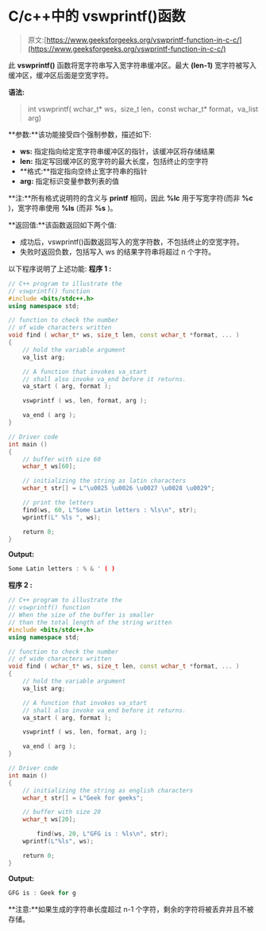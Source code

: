 # C/c++中的 vswprintf()函数

> 原文:[https://www.geeksforgeeks.org/vswprintf-function-in-c-c/](https://www.geeksforgeeks.org/vswprintf-function-in-c-c/)

此 **vswprintf()** 函数将宽字符串写入宽字符串缓冲区。最大 **(len-1)** 宽字符被写入缓冲区，缓冲区后面是空宽字符。

**语法:**

> int vswprintf( wchar_t* ws，size_t len，const wchar_t* format，va_list arg)

**参数:**该功能接受四个强制参数，描述如下:

*   **ws:** 指定指向给定宽字符串缓冲区的指针，该缓冲区将存储结果
*   **len:** 指定写回缓冲区的宽字符的最大长度，包括终止的空字符
*   **格式:**指定指向空终止宽字符串的指针
*   **arg:** 指定标识变量参数列表的值

**注:**所有格式说明符的含义与 **printf** 相同，因此 **%lc** 用于写宽字符(而非 **%c** )，宽字符串使用 **%ls** (而非 **%s** )。

**返回值:**该函数返回如下两个值:

*   成功后，vswprintf()函数返回写入的宽字符数，不包括终止的空宽字符。
*   失败时返回负数，包括写入 ws 的结果字符串将超过 n 个字符。

以下程序说明了上述功能:
**程序 1 :**

```cpp
// C++ program to illustrate the
// vswprintf() function
#include <bits/stdc++.h>
using namespace std;

// function to check the number
// of wide characters written
void find ( wchar_t* ws, size_t len, const wchar_t *format, ... )
{
    // hold the variable argument
    va_list arg;

    // A function that invokes va_start
    // shall also invoke va_end before it returns.
    va_start ( arg, format );

    vswprintf ( ws, len, format, arg );

    va_end ( arg );
}

// Driver code
int main ()
{
    // buffer with size 60 
    wchar_t ws[60];

    // initializing the string as latin characters
    wchar_t str[] = L"\u0025 \u0026 \u0027 \u0028 \u0029";

    // print the letters
    find(ws, 60, L"Some Latin letters : %ls\n", str);
    wprintf(L" %ls ", ws);

    return 0;
}
```

**Output:**

```cpp
Some Latin letters : % & ' ( )

```

**程序 2 :**

```cpp
// C++ program to illustrate the
// vswprintf() function
// When the size of the buffer is smaller
// than the total length of the string written 
#include <bits/stdc++.h>
using namespace std;

// function to check the number
// of wide characters written
void find ( wchar_t* ws, size_t len, const wchar_t *format, ... )
{
    // hold the variable argument
    va_list arg;

    // A function that invokes va_start
    // shall also invoke va_end before it returns.
    va_start ( arg, format );

    vswprintf ( ws, len, format, arg );

    va_end ( arg );
}

// Driver code
int main ()
{
    // initializing the string as english characters
    wchar_t str[] = L"Geek for geeks";

    // buffer with size 20 
    wchar_t ws[20];

        find(ws, 20, L"GFG is : %ls\n", str);
    wprintf(L"%ls", ws);

    return 0;
}
```

**Output:**

```cpp
GFG is : Geek for g

```

**注意:**如果生成的字符串长度超过 n-1 个字符，剩余的字符将被丢弃并且不被存储。